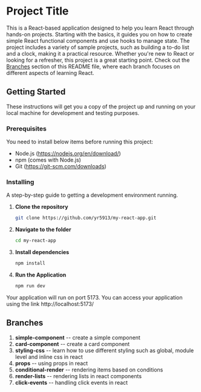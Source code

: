 # Project Title

This is a React-based application designed to help you learn React through hands-on projects. Starting with the basics, it guides you on how to create simple React functional components and use hooks to manage state. The project includes a variety of sample projects, such as building a to-do list and a clock, making it a practical resource. Whether you're new to React or looking for a refresher, this project is a great starting point. Check out the [Branches](#branches) section of this README file, where each branch focuses on different aspects of learning React.

## Getting Started

These instructions will get you a copy of the project up and running on your local machine for development and testing purposes.

### Prerequisites

You need to install below items before running this project:

- Node.js (https://nodejs.org/en/download/)
- npm (comes with Node.js)
- Git (https://git-scm.com/downloads)

### Installing

A step-by-step guide to getting a development environment running.

1. **Clone the repository**
    ```bash
    git clone https://github.com/yr5913/my-react-app.git

2. **Navigate to the folder**
    ```bash
    cd my-react-app
3. **Install dependencies**
     ```bash
    npm install
3. **Run the Application**
     ```bash
     npm run dev

Your application will run on port 5173.
You can access your application using the link http://localhost:5173/

## Branches
1. **simple-component** -- create a simple component
2. **card-component** -- create a card component
3. **styling-css** -- learn how to use different styling such as global, module level and inline css in react
4. **props** -- using props in react
5. **conditional-render** -- rendering items based on conditions
6. **render-lists** -- rendering lists in react components
7. **click-events** -- handling click events in react
